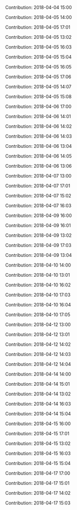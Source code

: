 Contribution: 2018-04-04 15:00

Contribution: 2018-04-05 14:00

Contribution: 2018-04-05 17:01

Contribution: 2018-04-05 13:02

Contribution: 2018-04-05 16:03

Contribution: 2018-04-05 15:04

Contribution: 2018-04-05 16:05

Contribution: 2018-04-05 17:06

Contribution: 2018-04-05 14:07

Contribution: 2018-04-05 15:08

Contribution: 2018-04-06 17:00

Contribution: 2018-04-06 14:01

Contribution: 2018-04-06 14:02

Contribution: 2018-04-06 14:03

Contribution: 2018-04-06 13:04

Contribution: 2018-04-06 14:05

Contribution: 2018-04-06 13:06

Contribution: 2018-04-07 13:00

Contribution: 2018-04-07 17:01

Contribution: 2018-04-07 15:02

Contribution: 2018-04-07 16:03

Contribution: 2018-04-09 16:00

Contribution: 2018-04-09 16:01

Contribution: 2018-04-09 13:02

Contribution: 2018-04-09 17:03

Contribution: 2018-04-09 13:04

Contribution: 2018-04-10 14:00

Contribution: 2018-04-10 13:01

Contribution: 2018-04-10 16:02

Contribution: 2018-04-10 17:03

Contribution: 2018-04-10 16:04

Contribution: 2018-04-10 17:05

Contribution: 2018-04-12 13:00

Contribution: 2018-04-12 13:01

Contribution: 2018-04-12 14:02

Contribution: 2018-04-12 14:03

Contribution: 2018-04-12 14:04

Contribution: 2018-04-14 14:00

Contribution: 2018-04-14 15:01

Contribution: 2018-04-14 13:02

Contribution: 2018-04-14 16:03

Contribution: 2018-04-14 15:04

Contribution: 2018-04-15 16:00

Contribution: 2018-04-15 17:01

Contribution: 2018-04-15 13:02

Contribution: 2018-04-15 16:03

Contribution: 2018-04-15 15:04

Contribution: 2018-04-17 17:00

Contribution: 2018-04-17 15:01

Contribution: 2018-04-17 14:02

Contribution: 2018-04-17 15:03


